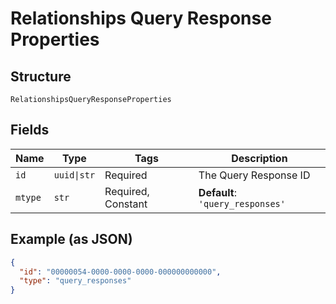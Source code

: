 
# Relationships Query Response Properties

## Structure

`RelationshipsQueryResponseProperties`

## Fields

| Name | Type | Tags | Description |
|  --- | --- | --- | --- |
| `id` | `uuid\|str` | Required | The Query Response ID |
| `mtype` | `str` | Required, Constant | **Default**: `'query_responses'` |

## Example (as JSON)

```json
{
  "id": "00000054-0000-0000-0000-000000000000",
  "type": "query_responses"
}
```

